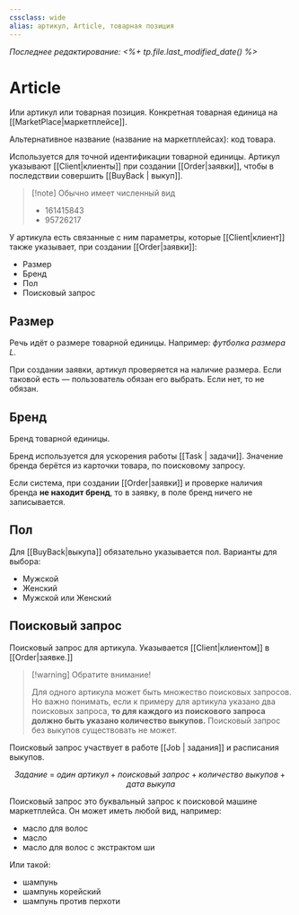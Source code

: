 ```yaml
---
cssclass: wide
alias: артикул, Article, товарная позиция
---
```


*Последнее редактирование: <%+ tp.file.last_modified_date() %>*

# Article

Или артикул или товарная позиция. Конкретная товарная единица на [[MarketPlace|маркетплейсе]]. 

Альтернативное название (название на маркетплейсах): код товара. 

Используется для точной идентификации товарной единицы. Артикул указывают [[Client|клиенты]] при создании [[Order|заявки]], чтобы в последствии совершить [[BuyBack | выкуп]].

>[!note] Обычно имеет численный вид
> - 161415843
> - 95726217

У артикула есть связанные с ним параметры, которые [[Client|клиент]] также указывает, при создании [[Order|заявки]]: 

- Размер
- Бренд
- Пол
- Поисковый запрос

## Размер

Речь идёт о размере товарной единицы. Например: *футболка размера L.* 

При создании заявки, артикул проверяется на наличие размера. Если таковой есть — пользователь обязан его выбрать. Если нет, то не обязан. 

## Бренд

Бренд товарной единицы. 

Бренд используется для ускорения работы [[Task | задачи]]. Значение бренда берётся из карточки товара, по поисковому запросу. 

Если система, при создании [[Order|заявки]] и проверке наличия бренда **не находит бренд**, то в заявку, в поле бренд ничего не записывается. 

## Пол

Для [[BuyBack|выкупа]] обязательно указывается пол. Варианты для выбора: 

- Мужской
- Женский
- Мужской или Женский

## Поисковый запрос

Поисковый запрос для артикула. Указывается [[Client|клиентом]] в [[Order|заявке.]] 

>[!warning] Обратите внимание! 
>
> Для одного артикула может быть множество поисковых запросов. Но важно понимать, если к примеру для артикула указано два поисковых запроса, **то для каждого из поискового запроса должно быть указано количество выкупов.** Поисковый запрос без выкупов существовать не может. 

Поисковый запрос участвует в работе [[Job | задания]] и расписания выкупов. 

$$Задание\;=\;один\:артикул\;+\;поисковый\:запрос\;+\;количество\: выкупов\;+\;дата\:выкупа$$

Поисковый запрос это буквальный запрос к поисковой машине маркетплейса. Он может иметь любой вид, например: 

- масло для волос
- масло
- масло для волос с экстрактом ши

Или такой: 

- шампунь
- шампунь корейский
- шампунь против перхоти